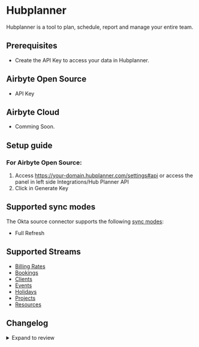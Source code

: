 # Hubplanner

Hubplanner is a tool to plan, schedule, report and manage your entire team.

## Prerequisites

- Create the API Key to access your data in Hubplanner.

## Airbyte Open Source

- API Key

## Airbyte Cloud

- Comming Soon.

## Setup guide

### For Airbyte Open Source:

1. Access https://your-domain.hubplanner.com/settings#api or access the panel in left side Integrations/Hub Planner API
2. Click in Generate Key

## Supported sync modes

The Okta source connector supports the following [sync modes](https://docs.airbyte.com/cloud/core-concepts#connection-sync-modes):

- Full Refresh

## Supported Streams

- [Billing Rates](https://github.com/hubplanner/API/blob/master/Sections/billingrate.md)
- [Bookings](https://github.com/hubplanner/API/blob/master/Sections/bookings.md)
- [Clients](https://github.com/hubplanner/API/blob/master/Sections/clients.md)
- [Events](https://github.com/hubplanner/API/blob/master/Sections/events.md)
- [Holidays](https://github.com/hubplanner/API/blob/master/Sections/holidays.md)
- [Projects](https://github.com/hubplanner/API/blob/master/Sections/project.md)
- [Resources](https://github.com/hubplanner/API/blob/master/Sections/resource.md)

## Changelog

<details>
  <summary>Expand to review</summary>

| Version | Date | Pull Request | Subject |
| :------ | :--- | :----------- | :------ |
| 0.2.2 | 2024-06-06 | [39164](https://github.com/airbytehq/airbyte/pull/39164) | [autopull] Upgrade base image to v1.2.2 |
| 0.2.1 | 2024-05-20 | [38417](https://github.com/airbytehq/airbyte/pull/38417) | [autopull] base image + poetry + up_to_date |

| 0.2.0 | 2021-09-31 | [29311](https://github.com/airbytehq/airbyte/pull/29311) | Migrated to LowCode CDK |
| 0.1.0 | 2021-08-10 | [12145](https://github.com/airbytehq/airbyte/pull/12145) | Initial Release |

</details>
